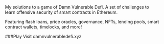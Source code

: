 My solutions to a game of Damn Vulnerable Defi. A set of challenges to learn offensive security of smart contracts in Ethereum.

Featuring flash loans, price oracles, governance, NFTs, lending pools, smart contract wallets, timelocks, and more!

###Play
Visit damnvulnerabledefi.xyz
